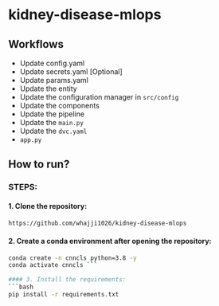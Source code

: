 # kidney-disease-mlops

## Workflows

- Update config.yaml
- Update secrets.yaml [Optional]
- Update params.yaml
- Update the entity
- Update the configuration manager in `src/config`
- Update the components
- Update the pipeline
- Update the `main.py`
- Update the `dvc.yaml`
- `app.py`

## How to run?

### STEPS:

#### 1. Clone the repository:
```bash
https://github.com/whajji1026/kidney-disease-mlops
```

#### 2. Create a conda environment after opening the repository:
```bash
conda create -n cnncls python=3.8 -y 
conda activate cnncls ```

#### 3. Install the requirements:
```bash
pip install -r requirements.txt
```


